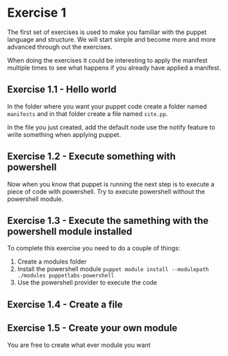 # Exercise 1

The first set of exercises is used to make you familiar with the puppet language and structure. We will start simple and become more and more advanced through out the exercises.

When doing the exercises it could be interesting to apply the manifest multiple times to see what happens if you already have applied a manifest.

## Exercise 1.1 - Hello world

In the folder where you want your puppet code create a folder named `manifests` and in that folder create a file named `site.pp`.

In the file you just created, add the default node use the notify feature to write something when applying puppet.

## Exercise 1.2 - Execute something with powershell

Now when you know that puppet is running the next step is to execute a piece of code with powershell. Try to execute powershell without the powershell module. 

## Exercise 1.3 - Execute the samething with the powershell module installed

To complete this exercise you need to do a couple of things:

 1. Create a modules folder
 2. Install the powershell module `puppet module install --modulepath ./modules puppetlabs-powershell`
 3. Use the powershell provider to execute the code


## Exercise 1.4 - Create a file


## Exercise 1.5 - Create your own module

You are free to create what ever module you want
